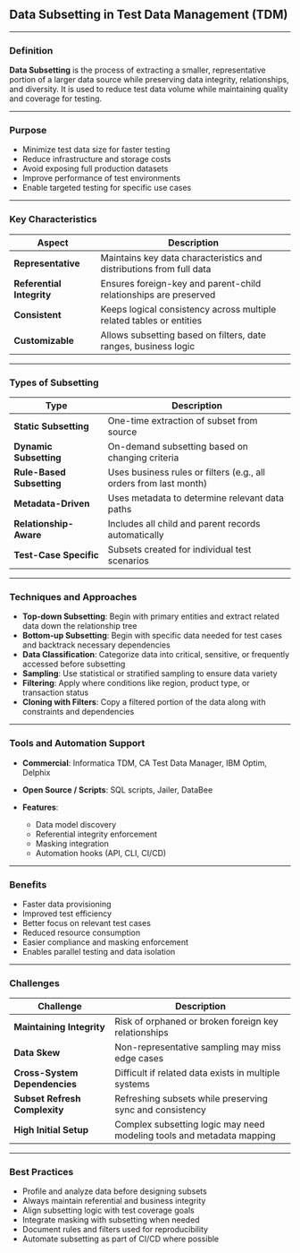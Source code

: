 ## Data Subsetting in Test Data Management (TDM)

---

### Definition

**Data Subsetting** is the process of extracting a smaller, representative portion of a larger data source while preserving data integrity, relationships, and diversity. It is used to reduce test data volume while maintaining quality and coverage for testing.

---

### Purpose

* Minimize test data size for faster testing
* Reduce infrastructure and storage costs
* Avoid exposing full production datasets
* Improve performance of test environments
* Enable targeted testing for specific use cases

---

### Key Characteristics

| Aspect                    | Description                                                          |
| ------------------------- | -------------------------------------------------------------------- |
| **Representative**        | Maintains key data characteristics and distributions from full data  |
| **Referential Integrity** | Ensures foreign-key and parent-child relationships are preserved     |
| **Consistent**            | Keeps logical consistency across multiple related tables or entities |
| **Customizable**          | Allows subsetting based on filters, date ranges, business logic      |

---

### Types of Subsetting

| Type                      | Description                                                       |
| ------------------------- | ----------------------------------------------------------------- |
| **Static Subsetting**     | One-time extraction of subset from source                         |
| **Dynamic Subsetting**    | On-demand subsetting based on changing criteria                   |
| **Rule-Based Subsetting** | Uses business rules or filters (e.g., all orders from last month) |
| **Metadata-Driven**       | Uses metadata to determine relevant data paths                    |
| **Relationship-Aware**    | Includes all child and parent records automatically               |
| **Test-Case Specific**    | Subsets created for individual test scenarios                     |

---

### Techniques and Approaches

* **Top-down Subsetting**: Begin with primary entities and extract related data down the relationship tree
* **Bottom-up Subsetting**: Begin with specific data needed for test cases and backtrack necessary dependencies
* **Data Classification**: Categorize data into critical, sensitive, or frequently accessed before subsetting
* **Sampling**: Use statistical or stratified sampling to ensure data variety
* **Filtering**: Apply where conditions like region, product type, or transaction status
* **Cloning with Filters**: Copy a filtered portion of the data along with constraints and dependencies

---

### Tools and Automation Support

* **Commercial**: Informatica TDM, CA Test Data Manager, IBM Optim, Delphix
* **Open Source / Scripts**: SQL scripts, Jailer, DataBee
* **Features**:

  * Data model discovery
  * Referential integrity enforcement
  * Masking integration
  * Automation hooks (API, CLI, CI/CD)

---

### Benefits

* Faster data provisioning
* Improved test efficiency
* Better focus on relevant test cases
* Reduced resource consumption
* Easier compliance and masking enforcement
* Enables parallel testing and data isolation

---

### Challenges

| Challenge                     | Description                                                           |
| ----------------------------- | --------------------------------------------------------------------- |
| **Maintaining Integrity**     | Risk of orphaned or broken foreign key relationships                  |
| **Data Skew**                 | Non-representative sampling may miss edge cases                       |
| **Cross-System Dependencies** | Difficult if related data exists in multiple systems                  |
| **Subset Refresh Complexity** | Refreshing subsets while preserving sync and consistency              |
| **High Initial Setup**        | Complex subsetting logic may need modeling tools and metadata mapping |

---

### Best Practices

* Profile and analyze data before designing subsets
* Always maintain referential and business integrity
* Align subsetting logic with test coverage goals
* Integrate masking with subsetting when needed
* Document rules and filters used for reproducibility
* Automate subsetting as part of CI/CD where possible
